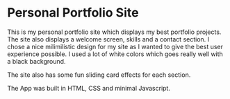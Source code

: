 # Personal Portfolio Site

This is my personal portfolio site which displays my best portfolio projects. The site also displays a welcome screen, skills and a contact section. 
I chose a nice milimilistic design for my site as I wanted to give the best user experience possible. I used a lot of white colors which goes really well with a black background.

The site also has some fun sliding card effects for each section.

The App was built in HTML, CSS and minimal Javascript.

